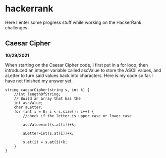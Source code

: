 # hackerrank

Here I enter some progress stuff while working on the HackerRank challenges.

## Caesar Cipher

**10/29/2021**

When starting on the Caesar Cipher code, I first put in a for loop, then introduced an integer variable called ascValue to store the ASCII values, and aLetter to turn said values back into characters. Here is my code so far. I have not finished my answer yet.

```code
string caesarCipher(string s, int k) {
    //int lengthOfString; 
    // Build an array that has the 
    int ascValue;
    char aLetter;
    for (int i = 0; i < s.size(); i++) {
        //check if the letter is upper case or lower case
        
        ascValue=int(s.at(i))+k;
        
        aLetter=int(s.at(i))+k;
        
        s.at(i) = s.at(i)+k;
    }
}
```
